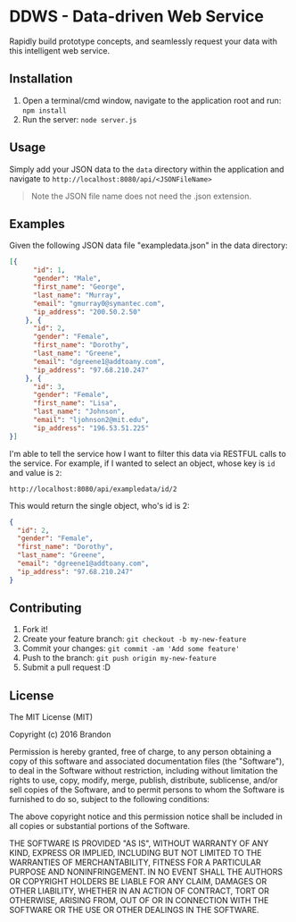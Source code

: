 # DDWS - Data-driven Web Service
Rapidly build prototype concepts, and seamlessly request your data with this intelligent web service.  

## Installation

1) Open a terminal/cmd window, navigate to the application root and run: `npm install`  
2) Run the server: `node server.js`

## Usage

Simply add your JSON data to the `data` directory within the application and navigate to `http://localhost:8080/api/<JSONFileName>`

> Note the JSON file name does not need the .json extension.

## Examples
Given the following JSON data file "exampledata.json" in the data directory:
```JSON
[{
      "id": 1,
      "gender": "Male",
      "first_name": "George",
      "last_name": "Murray",
      "email": "gmurray0@symantec.com",
      "ip_address": "200.50.2.50"
    }, {
      "id": 2,
      "gender": "Female",
      "first_name": "Dorothy",
      "last_name": "Greene",
      "email": "dgreene1@addtoany.com",
      "ip_address": "97.68.210.247"
    }, {
      "id": 3,
      "gender": "Female",
      "first_name": "Lisa",
      "last_name": "Johnson",
      "email": "ljohnson2@mit.edu",
      "ip_address": "196.53.51.225"
}]
```
I'm able to tell the service how I want to filter this data via RESTFUL calls to the service. For example, if I wanted to select an object, whose key is `id` and value is `2`:

`http://localhost:8080/api/exampledata/id/2`

This would return the single object, who's id is 2:
```JSON
{
  "id": 2,
  "gender": "Female",
  "first_name": "Dorothy",
  "last_name": "Greene",
  "email": "dgreene1@addtoany.com",
  "ip_address": "97.68.210.247"
}
```

## Contributing

1. Fork it!
2. Create your feature branch: `git checkout -b my-new-feature`
3. Commit your changes: `git commit -am 'Add some feature'`
4. Push to the branch: `git push origin my-new-feature`
5. Submit a pull request :D

## License

The MIT License (MIT)

Copyright (c) 2016 Brandon

Permission is hereby granted, free of charge, to any person obtaining a copy
of this software and associated documentation files (the "Software"), to deal
in the Software without restriction, including without limitation the rights
to use, copy, modify, merge, publish, distribute, sublicense, and/or sell
copies of the Software, and to permit persons to whom the Software is
furnished to do so, subject to the following conditions:

The above copyright notice and this permission notice shall be included in all
copies or substantial portions of the Software.

THE SOFTWARE IS PROVIDED "AS IS", WITHOUT WARRANTY OF ANY KIND, EXPRESS OR
IMPLIED, INCLUDING BUT NOT LIMITED TO THE WARRANTIES OF MERCHANTABILITY,
FITNESS FOR A PARTICULAR PURPOSE AND NONINFRINGEMENT. IN NO EVENT SHALL THE
AUTHORS OR COPYRIGHT HOLDERS BE LIABLE FOR ANY CLAIM, DAMAGES OR OTHER
LIABILITY, WHETHER IN AN ACTION OF CONTRACT, TORT OR OTHERWISE, ARISING FROM,
OUT OF OR IN CONNECTION WITH THE SOFTWARE OR THE USE OR OTHER DEALINGS IN THE
SOFTWARE.